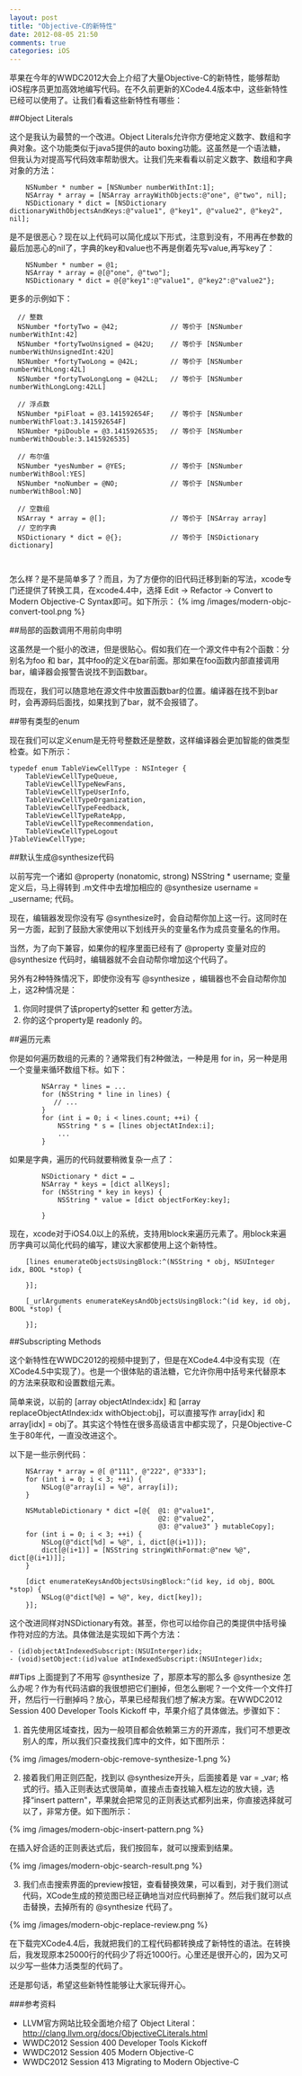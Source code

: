 ```yaml
---
layout: post
title: "Objective-C的新特性"
date: 2012-08-05 21:50
comments: true
categories: iOS
---
```


苹果在今年的WWDC2012大会上介绍了大量Objective-C的新特性，能够帮助iOS程序员更加高效地编写代码。在不久前更新的XCode4.4版本中，这些新特性已经可以使用了。让我们看看这些新特性有哪些：

<!-- more -->

##Object Literals

这个是我认为最赞的一个改进。Object Literals允许你方便地定义数字、数组和字典对象。这个功能类似于java5提供的auto boxing功能。这虽然是一个语法糖，但我认为对提高写代码效率帮助很大。让我们先来看看以前定义数字、数组和字典对象的方法：

``` objc
    NSNumber * number = [NSNumber numberWithInt:1];
    NSArray * array = [NSArray arrayWithObjects:@"one", @"two", nil];
    NSDictionary * dict = [NSDictionary dictionaryWithObjectsAndKeys:@"value1", @"key1", @"value2", @"key2", nil];
```
是不是很恶心？现在以上代码可以简化成以下形式，注意到没有，不用再在参数的最后加恶心的nil了，字典的key和value也不再是倒着先写value,再写key了：

``` objc
    NSNumber * number = @1;
    NSArray * array = @[@"one", @"two"];
    NSDictionary * dict = @{@"key1":@"value1", @"key2":@"value2"};
```

更多的示例如下：

``` objc
  // 整数
  NSNumber *fortyTwo = @42;             // 等价于 [NSNumber numberWithInt:42]
  NSNumber *fortyTwoUnsigned = @42U;    // 等价于 [NSNumber numberWithUnsignedInt:42U]
  NSNumber *fortyTwoLong = @42L;        // 等价于 [NSNumber numberWithLong:42L]
  NSNumber *fortyTwoLongLong = @42LL;   // 等价于 [NSNumber numberWithLongLong:42LL]

  // 浮点数
  NSNumber *piFloat = @3.141592654F;    // 等价于 [NSNumber numberWithFloat:3.141592654F]
  NSNumber *piDouble = @3.1415926535;   // 等价于 [NSNumber numberWithDouble:3.1415926535]

  // 布尔值
  NSNumber *yesNumber = @YES;           // 等价于 [NSNumber numberWithBool:YES]
  NSNumber *noNumber = @NO;             // 等价于 [NSNumber numberWithBool:NO]

  // 空数组
  NSArray * array = @[];                // 等价于 [NSArray array]
  // 空的字典
  NSDictionary * dict = @{};            // 等价于 [NSDictionary dictionary]



```

怎么样？是不是简单多了？而且，为了方便你的旧代码迁移到新的写法，xcode专门还提供了转换工具，在xcode4.4中，选择 Edit -> Refactor -> Convert to Modern Objective-C Syntax即可。如下所示：
{% img /images/modern-objc-convert-tool.png %}

##局部的函数调用不用前向申明

这虽然是一个挺小的改进，但是很贴心。假如我们在一个源文件中有2个函数：分别名为foo 和 bar，其中foo的定义在bar前面。那如果在foo函数内部直接调用bar，编译器会报警告说找不到函数bar。

而现在，我们可以随意地在源文件中放置函数bar的位置。编译器在找不到bar时，会再源码后面找，如果找到了bar，就不会报错了。

##带有类型的enum

现在我们可以定义enum是无符号整数还是整数，这样编译器会更加智能的做类型检查。如下所示：

``` objc
typedef enum TableViewCellType : NSInteger {
    TableViewCellTypeQueue,
    TableViewCellTypeNewFans,
    TableViewCellTypeUserInfo,
    TableViewCellTypeOrganization,
    TableViewCellTypeFeedback,
    TableViewCellTypeRateApp,
    TableViewCellTypeRecommendation,
    TableViewCellTypeLogout
}TableViewCellType;
```

##默认生成@synthesize代码

以前写完一个诸如 @property (nonatomic, strong) NSString * username; 变量定义后，马上得转到 .m文件中去增加相应的 @synthesize username = _username; 代码。

现在，编辑器发现你没有写 @synthesize时，会自动帮你加上这一行。这同时在另一方面，起到了鼓励大家使用以下划线开头的变量名作为成员变量名的作用。

当然，为了向下兼容，如果你的程序里面已经有了 @property 变量对应的 @synthesize 代码时，编辑器就不会自动帮你增加这个代码了。

另外有2种特殊情况下，即使你没有写 @synthesize ，编辑器也不会自动帮你加上，这2种情况是：

1. 你同时提供了该property的setter 和 getter方法。
2. 你的这个property是 readonly 的。

##遍历元素

你是如何遍历数组的元素的？通常我们有2种做法，一种是用 for in，另一种是用一个变量来循环数组下标。如下：

``` objc
        NSArray * lines = ...
        for (NSString * line in lines) {
           // ...
        }
        for (int i = 0; i < lines.count; ++i) {
            NSString * s = [lines objectAtIndex:i];
            ...
        }
```

如果是字典，遍历的代码就要稍微复杂一点了：
``` objc
        NSDictionary * dict = …
        NSArray * keys = [dict allKeys];
        for (NSString * key in keys) {
            NSString * value = [dict objectForKey:key];
            
        }
``` 

现在，xcode对于iOS4.0以上的系统，支持用block来遍历元素了。用block来遍历字典可以简化代码的编写，建议大家都使用上这个新特性。

``` objc
    [lines enumerateObjectsUsingBlock:^(NSString * obj, NSUInteger idx, BOOL *stop) {
            
    }];

    [_urlArguments enumerateKeysAndObjectsUsingBlock:^(id key, id obj, BOOL *stop) {

    }];
```

##Subscripting Methods

这个新特性在WWDC2012的视频中提到了，但是在XCode4.4中没有实现（在XCode4.5中实现了）。也是一个很体贴的语法糖，它允许你用中括号来代替原本的方法来获取和设置数组元素。

简单来说，以前的 [array objectAtIndex:idx] 和 [array replaceObjectAtIndex:idx withObject:obj]，可以直接写作 array[idx] 和 array[idx] = obj了。其实这个特性在很多高级语言中都实现了，只是Objective-C生于80年代，一直没改进这个。

以下是一些示例代码：
``` objc
    NSArray * array = @[ @"111", @"222", @"333"];
    for (int i = 0; i < 3; ++i) {
        NSLog(@"array[i] = %@", array[i]);
    }
    
    NSMutableDictionary * dict =[@{  @1: @"value1",
                                     @2: @"value2",
                                     @3: @"value3" } mutableCopy];
    for (int i = 0; i < 3; ++i) {
        NSLog(@"dict[%d] = %@", i, dict[@(i+1)]);
        dict[@(i+1)] = [NSString stringWithFormat:@"new %@", dict[@(i+1)]];
    }
    
    [dict enumerateKeysAndObjectsUsingBlock:^(id key, id obj, BOOL *stop) {
        NSLog(@"dict[%@] = %@", key, dict[key]);
    }];
```

这个改进同样对NSDictionary有效。甚至，你也可以给你自己的类提供中括号操作符对应的方法。具体做法是实现如下两个方法：

``` objc
- (id)objectAtIndexedSubscript:(NSUInterger)idx;
- (void)setObject:(id)value atIndexedSubscript:(NSUInteger)idx;
```

##Tips
上面提到了不用写 @synthesize 了，那原本写的那么多 @synthesize 怎么办呢？作为有代码洁癖的我很想把它们删掉，但怎么删呢？一个文件一个文件打开，然后行一行删掉吗？放心，苹果已经帮我们想了解决方案。在WWDC2012 Session 400 Developer Tools Kickoff 中，苹果介绍了具体做法。步骤如下：

1. 首先使用区域查找，因为一般项目都会依赖第三方的开源库，我们可不想更改别人的库，所以我们只查找我们库中的文件，如下图所示：

{% img /images/modern-objc-remove-synthesize-1.png %}

2. 接着我们用正则匹配，找到以 @synthesize开头，后面接着是 var = _var; 格式的行。插入正则表达式很简单，直接点击查找输入框左边的放大镜，选择“insert pattern"，苹果就会把常见的正则表达式都列出来，你直接选择就可以了，非常方便。如下图所示：

{% img /images/modern-objc-insert-pattern.png %}

在插入好合适的正则表达式后，我们按回车，就可以搜索到结果。

{% img /images/modern-objc-search-result.png %}

3. 我们点击搜索界面的preview按钮，查看替换效果，可以看到，对于我们测试代码，XCode生成的预览图已经正确地当对应代码删掉了。然后我们就可以点击替换，去掉所有的 @synthesize 代码了。

{% img /images/modern-objc-replace-review.png %}


在下载完XCode4.4后，我就把我们的工程代码都转换成了新特性的语法。在转换后，我发现原本25000行的代码少了将近1000行。心里还是很开心的，因为又可以少写一些体力活类型的代码了。

还是那句话，希望这些新特性能够让大家玩得开心。

###参考资料
 * LLVM官方网站比较全面地介绍了 Object Literal： <http://clang.llvm.org/docs/ObjectiveCLiterals.html>
 * WWDC2012 Session 400 Developer Tools Kickoff
 * WWDC2012 Session 405 Modern Objective-C 
 * WWDC2012 Session 413 Migrating to Modern Objective-C

